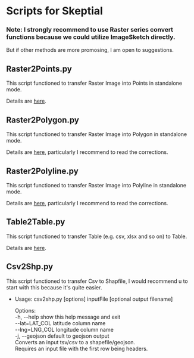 # Scripts for Skeptial

### Note: I strongly recommend to use Raster series convert functions because we could utilize ImageSketch directly. 
But if other methods are more promosing, I am open to suggestions.

## Raster2Points.py

This script functioned to transfer Raster Image into Points in standalone mode.

Details are [here](http://pro.arcgis.com/en/pro-app/tool-reference/conversion/raster-to-point.htm).

## Raster2Polygon.py

This script functioned to transfer Raster Image into Polygon in standalone mode.

Details are [here](http://pro.arcgis.com/en/pro-app/tool-reference/conversion/raster-to-polygon.htm), particularly I recommend to read the corrections.

## Raster2Polyline.py

This script functioned to transfer Raster Image into Polyline in standalone mode.

Details are [here](http://pro.arcgis.com/en/pro-app/tool-reference/conversion/raster-to-polyline.htm), particularly I recommend to read the corrections.

## Table2Table.py

This script functioned to transfer Table (e.g. csv, xlsx and so on) to Table.

Details are [here](http://pro.arcgis.com/en/pro-app/tool-reference/conversion/table-to-table.htm).

## Csv2Shp.py

This script functioned to transfer Csv to Shapfile, I would recommend u to start with this because it's quite easier.

  - Usage: csv2shp.py [options] inputFile [optional output filename]

    Options:<br>
        -h, --help     show this help message and exit<br>
        --lat=LAT_COL  latitude column name<br>
        --lng=LNG_COL  longitude column name<br>
        -j, --geojson  default to geojson output<br>
    Converts an input tsv/csv to a shapefile/geojson.<br> 
    Requires an input file with the first row being headers.<br>
